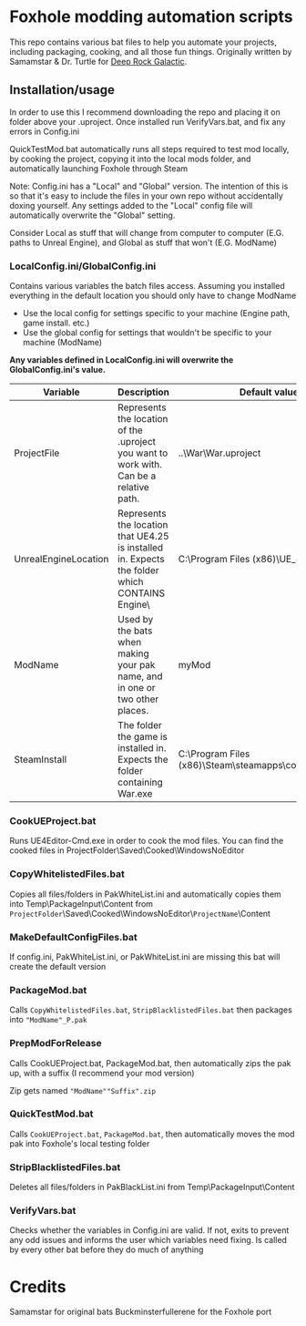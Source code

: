 # Foxhole modding automation scripts
This repo contains various bat files to help you automate your projects, including packaging, cooking, and all those fun things. Originally written by Samamstar & Dr. Turtle for [Deep Rock Galactic](https://github.com/DRG-Modding/DRGModdingAutomationScripts).

## Installation/usage
In order to use this I recommend downloading the repo and placing it on folder above your .uproject. Once installed run VerifyVars.bat, and fix any errors in Config.ini

QuickTestMod.bat automatically runs all steps required to test mod locally, by cooking the project, copying it into the local mods folder, and automatically launching Foxhole through Steam

Note: Config.ini has a "Local" and "Global" version. The intention of this is so that it's easy to include the files in your own repo without accidentally doxing yourself. Any settings added to the "Local" config file will automatically overwrite the "Global" setting. 

Consider Local as stuff that will change from computer to computer (E.G. paths to Unreal Engine), and Global as stuff that won't (E.G. ModName)

### LocalConfig.ini/GlobalConfig.ini
Contains various variables the batch files access. Assuming you installed everything in the default location you should only have to change ModName

- Use the local config for settings specific to your machine (Engine path, game install. etc.)
- Use the global config for settings that wouldn't be specific to your machine (ModName) 

**Any variables defined in LocalConfig.ini will overwrite the GlobalConfig.ini's value.**

| Variable | Description | Default value |
| --- | --- | --- |
| ProjectFile | Represents the location of the .uproject you want to work with. Can be a relative path. | ..\War\War.uproject |
| UnrealEngineLocation | Represents the location that UE4.25 is installed in. Expects the folder which CONTAINS Engine\\ | C:\Program Files (x86)\UE_4.24
| ModName | Used by the bats when making your pak name, and in one or two other places. | myMod |
| SteamInstall | The folder the game is installed in. Expects the folder containing War.exe | C:\Program Files (x86)\Steam\steamapps\common\Foxhole |

### CookUEProject.bat
Runs UE4Editor-Cmd.exe in order to cook the mod files. You can find the cooked files in ProjectFolder\Saved\Cooked\WindowsNoEditor

### CopyWhitelistedFiles.bat
Copies all files/folders in PakWhiteList.ini and automatically copies them into Temp\PackageInput\Content from `ProjectFolder`\Saved\Cooked\WindowsNoEditor\\`ProjectName`\Content

### MakeDefaultConfigFiles.bat
If config.ini, PakWhiteList.ini, or PakWhiteList.ini are missing this bat will create the default version

### PackageMod.bat
Calls `CopyWhitelistedFiles.bat`, `StripBlacklistedFiles.bat` then packages into `"ModName"_P.pak`

### PrepModForRelease
Calls CookUEProject.bat, PackageMod.bat, then automatically zips the pak up, with a suffix (I recommend your mod version)

Zip gets named `"ModName""Suffix".zip`

### QuickTestMod.bat
Calls `CookUEProject.bat`, `PackageMod.bat`, then automatically moves the mod pak into Foxhole's local testing folder

### StripBlacklistedFiles.bat
Deletes all files/folders in PakBlackList.ini from Temp\PackageInput\Content

### VerifyVars.bat
Checks whether the variables in Config.ini are valid. If not, exits to prevent any odd issues and informs the user which variables need fixing. Is called by every other bat before they do much of anything

# Credits
Samamstar for original bats
Buckminsterfullerene for the Foxhole port